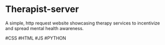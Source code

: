 # Therapist-server
A simple, http request website showcasing therapy services to incentivize and spread mental health awareness.

#CSS #HTML #JS #PYTHON
